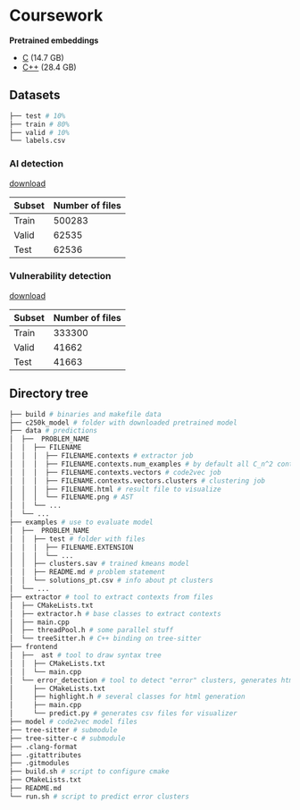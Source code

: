 # Coursework

**Pretrained embeddings**  
- [C](https://disk.yandex.ru/d/PRbuA3DZ3Zg9Mg) (14.7 GB)
- [C++](https://disk.yandex.ru/d/foor9dUAI349Mg) (28.4 GB)

## Datasets

```bash
├── test # 10%
├── train # 80%
├── valid # 10%
└── labels.csv
```

### AI detection

[download](https://disk.yandex.ru/d/1a98iHPB-RB0kA)

| Subset   | Number of files |
| -------- | --------------- |
| Train    | 500283          |
| Valid    | 62535           |
| Test     | 62536           |

### Vulnerability detection

[download](https://disk.yandex.ru/d/ZAr8GZPQEBo5zg)

| Subset   | Number of files |
| -------- | --------------- |
| Train    | 333300          |
| Valid    | 41662           |
| Test     | 41663           |

## Directory tree
``` bash
├── build # binaries and makefile data
├── c250k_model # folder with downloaded pretrained model
├── data # predictions
│  ├──  PROBLEM_NAME
│  │  ├── FILENAME
│  │  │  ├── FILENAME.contexts # extractor job
│  │  │  ├── FILENAME.contexts.num_examples # by default all C_n^2 contexts
│  │  │  ├── FILENAME.contexts.vectors # code2vec job
│  │  │  ├── FILENAME.contexts.vectors.clusters # clustering job
│  │  │  ├── FILENAME.html # result file to visualize
│  │  │  └── FILENAME.png # AST
│  │  └── ...
│  └── ...
├── examples # use to evaluate model
│  ├──  PROBLEM_NAME
│  │  ├── test # folder with files
│  │  │  ├── FILENAME.EXTENSION 
│  │  │  └── ...
│  │  ├── clusters.sav # trained kmeans model
│  │  ├── README.md # problem statement
│  │  └── solutions_pt.csv # info about pt clusters
│  └── ...
├── extractor # tool to extract contexts from files
│  ├── CMakeLists.txt
│  ├── extractor.h # base classes to extract contexts
│  ├── main.cpp
│  ├── threadPool.h # some parallel stuff
│  └── treeSitter.h # C++ binding on tree-sitter
├── frontend
│  ├──  ast # tool to draw syntax tree
│  │  ├── CMakeLists.txt
│  │  └── main.cpp
│  └── error_detection # tool to detect "error" clusters, generates html
│     ├── CMakeLists.txt
│     ├── highlight.h # several classes for html generation
│     ├── main.cpp
│     └── predict.py # generates csv files for visualizer
├── model # code2vec model files
├── tree-sitter # submodule
├── tree-sitter-c # submodule
├── .clang-format
├── .gitattributes
├── .gitmodules
├── build.sh # script to configure cmake
├── CMakeLists.txt
├── README.md
└── run.sh # script to predict error clusters
```

